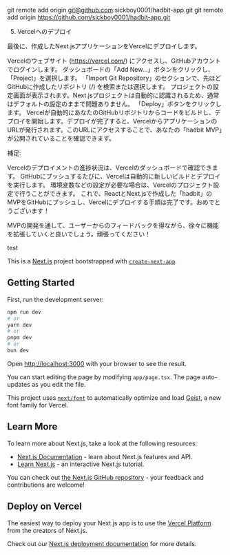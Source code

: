 
git remote add origin git@github.com:sickboy0001/hadbit-app.git
git remote add origin https://github.com/sickboy0001/hadbit-app.git



5. Vercelへのデプロイ

最後に、作成したNext.jsアプリケーションをVercelにデプロイします。

Vercelのウェブサイト (https://vercel.com/) にアクセスし、GitHubアカウントでログインします。
ダッシュボードの「Add New...」ボタンをクリックし、「Project」を選択します。
「Import Git Repository」のセクションで、先ほどGitHubに作成したリポジトリ (<your-github-username>/<your-repository-name>) を検索または選択します。
プロジェクトの設定画面が表示されます。Next.jsプロジェクトは自動的に認識されるため、通常はデフォルトの設定のままで問題ありません。
「Deploy」ボタンをクリックします。
Vercelが自動的にあなたのGitHubリポジトリからコードをビルドし、デプロイを開始します。デプロイが完了すると、VercelからアプリケーションのURLが発行されます。このURLにアクセスすることで、あなたの「hadbit MVP」が公開されていることを確認できます。

補足:

Vercelのデプロイメントの進捗状況は、Vercelのダッシュボードで確認できます。
GitHubにプッシュするたびに、Vercelは自動的に新しいビルドとデプロイを実行します。
環境変数などの設定が必要な場合は、Vercelのプロジェクト設定で行うことができます。
これで、ReactとNext.jsで作成した「hadbit」のMVPをGitHubにプッシュし、Vercelにデプロイする手順は完了です。おめでとうございます！

MVPの開発を通して、ユーザーからのフィードバックを得ながら、徐々に機能を拡張していくと良いでしょう。頑張ってください！

test

This is a [Next.js](https://nextjs.org) project bootstrapped with [`create-next-app`](https://nextjs.org/docs/app/api-reference/cli/create-next-app).

## Getting Started

First, run the development server:

```bash
npm run dev
# or
yarn dev
# or
pnpm dev
# or
bun dev
```

Open [http://localhost:3000](http://localhost:3000) with your browser to see the result.

You can start editing the page by modifying `app/page.tsx`. The page auto-updates as you edit the file.

This project uses [`next/font`](https://nextjs.org/docs/app/building-your-application/optimizing/fonts) to automatically optimize and load [Geist](https://vercel.com/font), a new font family for Vercel.

## Learn More

To learn more about Next.js, take a look at the following resources:

- [Next.js Documentation](https://nextjs.org/docs) - learn about Next.js features and API.
- [Learn Next.js](https://nextjs.org/learn) - an interactive Next.js tutorial.

You can check out [the Next.js GitHub repository](https://github.com/vercel/next.js) - your feedback and contributions are welcome!

## Deploy on Vercel

The easiest way to deploy your Next.js app is to use the [Vercel Platform](https://vercel.com/new?utm_medium=default-template&filter=next.js&utm_source=create-next-app&utm_campaign=create-next-app-readme) from the creators of Next.js.

Check out our [Next.js deployment documentation](https://nextjs.org/docs/app/building-your-application/deploying) for more details.
